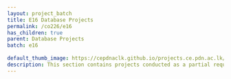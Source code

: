 ```yaml
---
layout: project_batch
title: E16 Database Projects
permalink: /co226/e16
has_children: true
parent: Database Projects
batch: e16
    
default_thumb_image: https://cepdnaclk.github.io/projects.ce.pdn.ac.lk/data/categories/co226/thumbnail.jpg
description: This section contains projects conducted as a partial requirement to complete the course CO226 - Database Systems. Usually, these projects are conducted by groups of 3 students. The course focuses on database systems and students are required to develop a database management system for the project
---
```

